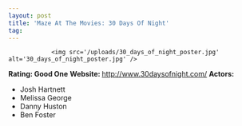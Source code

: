 ```yaml
---
layout: post
title: 'Maze At The Movies: 30 Days Of Night'
tag: 
---
```



                <img src='/uploads/30_days_of_night_poster.jpg' alt='30_days_of_night_poster.jpg' />
<p><strong>Rating: Good One</strong>
<strong>Website: </strong><a href="http://www.30daysofnight.com/"><a href="http://www.30daysofnight.com/">http://www.30daysofnight.com/</a></a>
<strong>Actors: </strong></p>
<ul>
<li>Josh Hartnett</li>
<li>Melissa George</li>
<li>Danny Huston</li>
<li>Ben Foster</li>
</ul>
            
